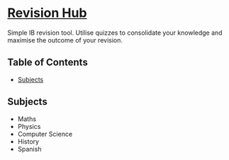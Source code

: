 # [Revision Hub](http://revisionhub.tech/)
Simple IB revision tool. Utilise quizzes to consolidate your knowledge and maximise the outcome of your revision.  

## Table of Contents
* [Subjects](#subjects)


## Subjects
- Maths
- Physics
- Computer Science
- History
- Spanish
